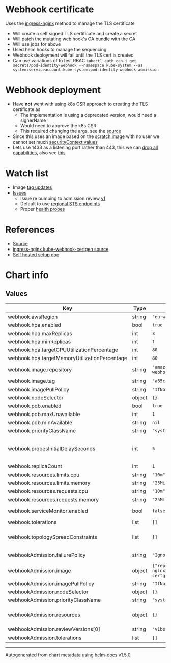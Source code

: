 # Webhook certificate
Uses the [ingress-nginx](https://github.com/kubernetes/ingress-nginx/tree/main/charts/ingress-nginx/templates/admission-webhooks) method to manage the TLS certificate
- Will create a self signed TLS certificate and create a secret
- Will patch the mutating web hook's CA bundle with the CA
- Will use jobs for above
- Used helm hooks to manage the sequencing
- Webhook deployment will fail until the TLS cert is created
- Can use variations of to test RBAC `kubectl auth can-i get secrets/pod-identity-webhook --namespace kube-system --as system:serviceaccount:kube-system:pod-identity-webhook-admission`

# Webhook deployment
- Have **not** went with using k8s CSR approach to creating the TLS certificate as
  - The implementation is using a deprecated version, would need a signerName
  - Would need to approve the k8s CSR
  - This required changing the args, see the [source](https://github.com/aws/amazon-eks-pod-identity-webhook/blob/master/main.go)
- Since this uses an image based on the [scratch image](https://github.com/aws/amazon-eks-pod-identity-webhook/blob/master/Dockerfile) with no user we cannot set much [securityContext values](https://snyk.io/blog/10-kubernetes-security-context-settings-you-should-understand/)
- Lets use 1433 as a listening port rather than 443, this we can [drop all capabilities](https://learn.snyk.io/lessons/container-does-not-drop-all-default-capabilities/kubernetes/), also see [this](https://snyk.io/blog/kubernetes-securitycontext-linux-capabilities/)

# Watch list
- Image [tag updates](https://hub.docker.com/r/amazon/amazon-eks-pod-identity-webhook/tags)
- [Issues](https://github.com/aws/amazon-eks-pod-identity-webhook/issues)
  - Issue re bumping to admission review [v1](https://github.com/aws/amazon-eks-pod-identity-webhook/issues/132)
  - Default to use [regional STS endpoints](https://github.com/aws/amazon-eks-pod-identity-webhook/issues/130)
  - Proper [health probes](https://github.com/aws/amazon-eks-pod-identity-webhook/issues/98)

# References
- [Source](https://github.com/aws/amazon-eks-pod-identity-webhook)
- [ingress-nginx kube-webhook-certgen source](https://github.com/kubernetes/ingress-nginx/tree/main/images/kube-webhook-certgen/rootfs)
- [Self hosted setup doc](https://github.com/aws/amazon-eks-pod-identity-webhook/blob/master/SELF_HOSTED_SETUP.md)

# Chart info
## Values

| Key | Type | Default | Description |
|-----|------|---------|-------------|
| webhook.awsRegion | string | `"eu-west-1"` |  |
| webhook.hpa.enabled | bool | `true` | Assumes resource metrics are available |
| webhook.hpa.maxReplicas | int | `3` |  |
| webhook.hpa.minReplicas | int | `1` |  |
| webhook.hpa.targetCPUUtilizationPercentage | int | `80` |  |
| webhook.hpa.targetMemoryUtilizationPercentage | int | `80` |  |
| webhook.image.repository | string | `"amazon/amazon-eks-pod-identity-webhook"` | See https://hub.docker.com/r/amazon/amazon-eks-pod-identity-webhook/tags |
| webhook.image.tag | string | `"a65cc3d"` |  |
| webhook.imagePullPolicy | string | `"IfNotPresent"` |  |
| webhook.nodeSelector | object | `{}` |  |
| webhook.pdb.enabled | bool | `true` |  |
| webhook.pdb.maxUnavailable | int | `1` |  |
| webhook.pdb.minAvailable | string | `nil` |  |
| webhook.priorityClassName | string | `"system-node-critical"` |  |
| webhook.probesInitialDelaySeconds | int | `5` | Will use this for the liveness and readiness probes, allowing time for the secret creation job to populate the k8s TLS secret and the patch job to update the webhook's caBundle |
| webhook.replicaCount | int | `1` |  |
| webhook.resources.limits.cpu | string | `"10m"` |  |
| webhook.resources.limits.memory | string | `"25Mi"` |  |
| webhook.resources.requests.cpu | string | `"10m"` |  |
| webhook.resources.requests.memory | string | `"25Mi"` |  |
| webhook.serviceMonitor.enabled | bool | `false` | Need to have the prometheus operator ServiceNonitor CRD before this can be enabled |
| webhook.tolerations | list | `[]` |  |
| webhook.topologySpreadConstraints | list | `[]` | See https://kubernetes.io/docs/concepts/workloads/pods/pod-topology-spread-constraints/ |
| webhookAdmission.failurePolicy | string | `"Ignore"` | Danger if you set to Fail may block pod creations unless the target service is healthy |
| webhookAdmission.image | object | `{"repository":"k8s.gcr.io/ingress-nginx/kube-webhook-certgen","tag":"v1.1.1"}` | See https://github.com/kubernetes/ingress-nginx/blob/main/charts/ingress-nginx/values.yaml |
| webhookAdmission.imagePullPolicy | string | `"IfNotPresent"` |  |
| webhookAdmission.nodeSelector | object | `{}` |  |
| webhookAdmission.priorityClassName | string | `"system-node-critical"` |  |
| webhookAdmission.resources | object | `{}` | Have found setting this delays the pod creation and startup time, ingress-nginx does not set these, so lets follow their example |
| webhookAdmission.reviewVersions[0] | string | `"v1beta1"` |  |
| webhookAdmission.tolerations | list | `[]` |  |

----------------------------------------------
Autogenerated from chart metadata using [helm-docs v1.5.0](https://github.com/norwoodj/helm-docs/releases/v1.5.0)
